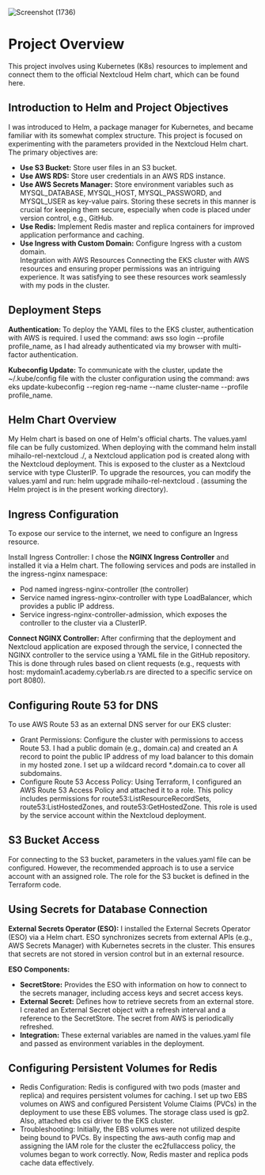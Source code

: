 ![Screenshot (1736)](https://github.com/user-attachments/assets/bbb57687-14ab-42a0-abc5-3b7afd4f766a)

<h1>Project Overview</h1>
This project involves using Kubernetes (K8s) resources to implement and connect them to the official Nextcloud Helm chart, which can be found here.

<h2>Introduction to Helm and Project Objectives</h2>
I was introduced to Helm, a package manager for Kubernetes, and became familiar with its somewhat complex structure. This project is focused on experimenting with the parameters provided in the Nextcloud Helm chart. The primary objectives are:  

* <b>Use S3 Bucket:</b> Store user files in an S3 bucket.  
* <b>Use AWS RDS:</b> Store user credentials in an AWS RDS instance.  
* <b>Use AWS Secrets Manager:</b> Store environment variables such as MYSQL_DATABASE, MYSQL_HOST, MYSQL_PASSWORD, and MYSQL_USER as key-value pairs. Storing these secrets in this manner is crucial for keeping them secure, especially when code is placed under version control, e.g., GitHub.  
* <b>Use Redis:</b> Implement Redis master and replica containers for improved application performance and caching.  
* <b>Use Ingress with Custom Domain:</b> Configure Ingress with a custom domain.  
Integration with AWS Resources
Connecting the EKS cluster with AWS resources and ensuring proper permissions was an intriguing experience. It was satisfying to see these resources work seamlessly with my pods in the cluster.

<h2>Deployment Steps</h2>
<b>Authentication: </b> To deploy the YAML files to the EKS cluster, authentication with AWS is required. I used the command: aws sso login --profile profile_name, as I had already authenticated via my browser with multi-factor authentication.

<b>Kubeconfig Update:</b> To communicate with the cluster, update the ~/.kube/config file with the cluster configuration using the command: aws eks update-kubeconfig --region reg-name --name cluster-name --profile profile_name.

<h2>Helm Chart Overview</h2>
My Helm chart is based on one of Helm's official charts. The values.yaml file can be fully customized. When deploying with the command helm install mihailo-rel-nextcloud ./, a Nextcloud application pod is created along with the Nextcloud deployment. This is exposed to the cluster as a Nextcloud service with type ClusterIP. To upgrade the resources, you can modify the values.yaml and run: helm upgrade mihailo-rel-nextcloud . (assuming the Helm project is in the present working directory).

<h2>Ingress Configuration</h2>
To expose our service to the internet, we need to configure an Ingress resource.

Install Ingress Controller: I chose the <b>NGINX Ingress Controller</b> and installed it via a Helm chart. The following services and pods are installed in the ingress-nginx namespace:  
* Pod named ingress-nginx-controller (the controller)
* Service named ingress-nginx-controller with type LoadBalancer, which provides a public IP address.
* Service ingress-nginx-controller-admission, which exposes the controller to the cluster via a ClusterIP.  
  
<b>Connect NGINX Controller:</b> After confirming that the deployment and Nextcloud application are exposed through the service, I connected the NGINX controller to the service using a YAML file in the GitHub repository. This is done through rules based on client requests (e.g., requests with host: mydomain1.academy.cyberlab.rs are directed to a specific service on port 8080).

<h2>Configuring Route 53 for DNS</h2>
To use AWS Route 53 as an external DNS server for our EKS cluster:

* Grant Permissions: Configure the cluster with permissions to access Route 53. I had a public domain (e.g., domain.ca) and created an A record to point the public IP address of my load balancer to this domain in my hosted zone. I set up a wildcard record *.domain.ca to cover all subdomains.
* Configure Route 53 Access Policy: Using Terraform, I configured an AWS Route 53 Access Policy and attached it to a role. This policy includes permissions for route53:ListResourceRecordSets, route53:ListHostedZones, and route53:GetHostedZone. This role is used by the service account within the Nextcloud deployment.

<h2>S3 Bucket Access</h2>
For connecting to the S3 bucket, parameters in the values.yaml file can be configured. However, the recommended approach is to use a service account with an assigned role. The role for the S3 bucket is defined in the Terraform code.

<h2>Using Secrets for Database Connection</h2>
<b>External Secrets Operator (ESO):</b> I installed the External Secrets Operator (ESO) via a Helm chart. ESO synchronizes secrets from external APIs (e.g., AWS Secrets Manager) with Kubernetes secrets in the cluster. This ensures that secrets are not stored in version control but in an external resource.

<b>ESO Components:</b>

* <b>SecretStore:</b> Provides the ESO with information on how to connect to the secrets manager, including access keys and secret access keys.
* <b>External Secret:</b> Defines how to retrieve secrets from an external store. I created an External Secret object with a refresh interval and a reference to the SecretStore. The secret from AWS is periodically refreshed.
* <b>Integration:</b> These external variables are named in the values.yaml file and passed as environment variables in the deployment.

<h2>Configuring Persistent Volumes for Redis</h2>  

* Redis Configuration: Redis is configured with two pods (master and replica) and requires persistent volumes for caching. I set up two EBS volumes on AWS and configured Persistent Volume Claims (PVCs) in the deployment to use these EBS volumes. The storage class used is gp2. Also, attached ebs csi driver to the EKS cluster.
* Troubleshooting: Initially, the EBS volumes were not utilized despite being bound to PVCs. By inspecting the aws-auth config map and assigning the IAM role for the cluster the ec2fullaccess policy, the volumes began to work correctly. Now, Redis master and replica pods cache data effectively.
